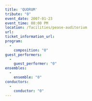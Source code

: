 ```yaml
---
title: 'QUORUM'
tribute: "0"
event_date: 2007-01-23
event_time: 08:00 PM
location: /facilities/pease-auditorium
url: 
ticket_information_url: 
program: 
  -
    composition: "0"
guest_performers: 
  -
    guest_performer: "0"
ensembles: 
  -
    ensemble: "0"
conductors: 
  -
    conductor: "0"
---
```

